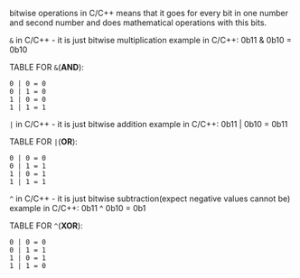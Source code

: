 bitwise operations in C/C++ means that it goes for every bit in one number and second number and does mathematical operations with this bits.

`&` in C/C++ - it is just bitwise multiplication example in C/C++:  0b11 & 0b10 = 0b10

TABLE FOR `&`(**AND**):
```
0 | 0 = 0
0 | 1 = 0
1 | 0 = 0
1 | 1 = 1
```

`|` in C/C++ - it is just bitwise addition example in C/C++: 0b11 | 0b10 = 0b11

TABLE FOR `|`(**OR**):
```
0 | 0 = 0
0 | 1 = 1
1 | 0 = 1
1 | 1 = 1
```

`^` in C/C++ - it is just bitwise subtraction(expect negative values cannot be) example in C/C++: 0b11 ^ 0b10 = 0b1

TABLE FOR `^`(**XOR**):
```
0 | 0 = 0
0 | 1 = 1
1 | 0 = 1
1 | 1 = 0
```
